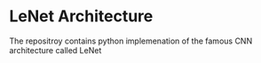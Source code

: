# LeNet Architecture
 The repositroy contains python implemenation of the famous CNN architecture called LeNet

